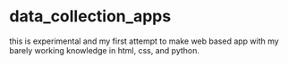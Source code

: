# data_collection_apps

this is experimental and my first attempt to make web based app with my barely working knowledge in html, css, and python.